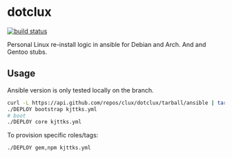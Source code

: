 # dotclux
[![build status](https://secure.travis-ci.org/clux/dotclux.svg)](http://travis-ci.org/clux/dotclux)

Personal Linux re-install logic in ansible for Debian and Arch. And and Gentoo stubs.

## Usage
Ansible version is only tested locally on the branch.

```sh
curl -L https://api.github.com/repos/clux/dotclux/tarball/ansible | tar xz --strip-components=1
./DEPLOY bootstrap kjttks.yml
# boot
./DEPLOY core kjttks.yml
```

To provision specific roles/tags:

```sh
./DEPLOY gem,npm kjttks.yml
```
